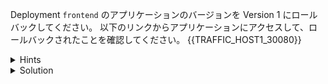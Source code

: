 Deployment `frontend` のアプリケーションのバージョンを Version 1 にロールバックしてください。
以下のリンクからアプリケーションにアクセスして、ロールバックされたことを確認してください。
{{TRAFFIC_HOST1_30080}}

<details>
  <summary>Hints</summary>

`kubectl rollout undo` コマンドを使用します。  
または `/root/manifests/frontend-deployment.yaml` を編集して `image` フィールドを元の値に戻すこともできます。  

</details>

<details>
  <summary>Solution</summary>

`kubectl rollout undo deployment frontend`{{execute}} を実行します。

</details>